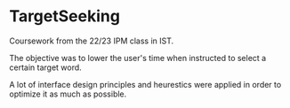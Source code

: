 # TargetSeeking
Coursework from the 22/23 IPM class in IST.

The objective was to lower the user's time when instructed to select a certain target word.

A lot of interface design principles and heurestics were applied in order to optimize it as much as possible.
